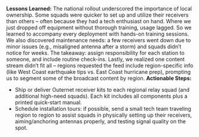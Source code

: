 **Lessons Learned:** The national rollout underscored the importance of local ownership. Some squads were quicker to set up and utilize their receivers than others – often because they had a tech enthusiast on hand. Where we just dropped off equipment without thorough training, usage lagged. So we learned to accompany every deployment with hands-on training sessions. We also discovered maintenance needs: a few receivers went down due to minor issues (e.g., misaligned antenna after a storm) and squads didn’t notice for weeks. The takeaway: assign responsibility for each station to someone, and include routine check-ins. Lastly, we realized one content stream didn’t fit all – regions requested the feed include region-specific info (like West Coast earthquake tips vs. East Coast hurricane prep), prompting us to segment some of the broadcast content by region.
**Actionable Steps:**  
- Ship or deliver Outernet receiver kits to each regional relay squad (and additional high-need squads). Each kit includes all components plus a printed quick-start manual.  
- Schedule installation tours: if possible, send a small tech team traveling region to region to assist squads in physically setting up their receivers, aiming/anchoring antennas properly, and testing signal quality on the spot.